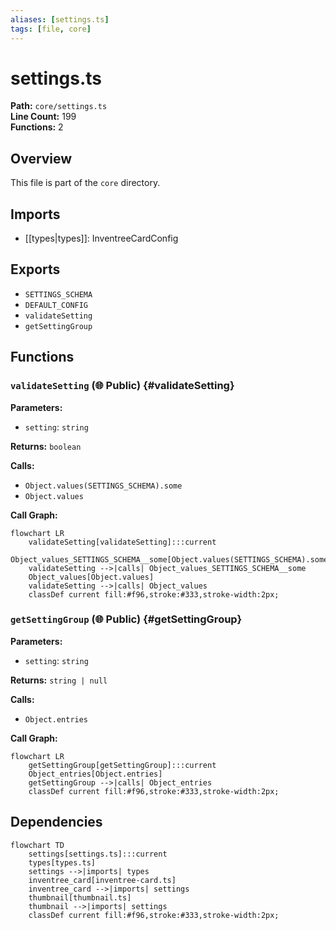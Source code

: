 ```yaml
---
aliases: [settings.ts]
tags: [file, core]
---
```


# settings.ts

**Path:** `core/settings.ts`  
**Line Count:** 199  
**Functions:** 2  

## Overview

This file is part of the `core` directory.

## Imports

- [[types|types]]: InventreeCardConfig

## Exports

- `SETTINGS_SCHEMA`
- `DEFAULT_CONFIG`
- `validateSetting`
- `getSettingGroup`

## Functions

### `validateSetting` (🌐 Public) {#validateSetting}

**Parameters:**

- `setting`: `string`

**Returns:** `boolean`

**Calls:**

- `Object.values(SETTINGS_SCHEMA).some`
- `Object.values`

**Call Graph:**

```mermaid
flowchart LR
    validateSetting[validateSetting]:::current
    Object_values_SETTINGS_SCHEMA__some[Object.values(SETTINGS_SCHEMA).some]
    validateSetting -->|calls| Object_values_SETTINGS_SCHEMA__some
    Object_values[Object.values]
    validateSetting -->|calls| Object_values
    classDef current fill:#f96,stroke:#333,stroke-width:2px;
```

### `getSettingGroup` (🌐 Public) {#getSettingGroup}

**Parameters:**

- `setting`: `string`

**Returns:** `string | null`

**Calls:**

- `Object.entries`

**Call Graph:**

```mermaid
flowchart LR
    getSettingGroup[getSettingGroup]:::current
    Object_entries[Object.entries]
    getSettingGroup -->|calls| Object_entries
    classDef current fill:#f96,stroke:#333,stroke-width:2px;
```

## Dependencies

```mermaid
flowchart TD
    settings[settings.ts]:::current
    types[types.ts]
    settings -->|imports| types
    inventree_card[inventree-card.ts]
    inventree_card -->|imports| settings
    thumbnail[thumbnail.ts]
    thumbnail -->|imports| settings
    classDef current fill:#f96,stroke:#333,stroke-width:2px;
```

